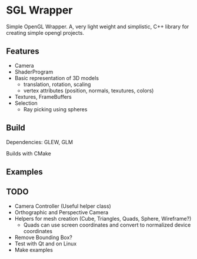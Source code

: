 SGL Wrapper
===========

Simple OpenGL Wrapper. A, very light weight and simplistic, C++ library for creating simple opengl projects.


Features
--------

* Camera
* ShaderProgram
* Basic representation of 3D models
	* translation, rotation, scaling
	* vertex attributes (position, normals, texutures, colors)
* Textures, FrameBuffers
* Selection
	* Ray picking using spheres


Build
-----

Dependencies: GLEW, GLM

Builds with CMake

Examples
--------

TODO
----
* Camera Controller (Useful helper class)
* Orthographic and Perspective Camera
* Helpers for mesh creation (Cube, Triangles, Quads, Sphere, Wireframe?)
	* Quads can use screen coordinates and convert to normalized device coordinates
* Remove Bounding Box?
* Test with Qt and on Linux
* Make examples